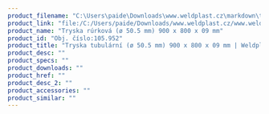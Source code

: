 ```yaml
---
product_filename: "C:\Users\paide\Downloads\www.weldplast.cz\markdown\tryska-tubularni-o-505-mm-900-x-800-x-09-mm.md"
product_link: "file:/C:/Users/paide/Downloads/www.weldplast.cz/www.weldplast.cz/sk/tryska-tubularni-o-505-mm-900-x-800-x-09-mm"
product_name: "Tryska rúrková (ø 50.5 mm) 900 x 800 x 09 mm"
product_id: "Obj. číslo:105.952"
product_title: "Tryska tubulární (ø 50.5 mm) 900 x 800 x 09 mm | Weldplast"
product_desc: ""
product_specs: ""
product_downloads: ""
product_href: ""
product_desc_2: ""
product_accessories: ""
product_similar: ""
---
```

